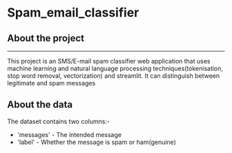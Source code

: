 # Spam_email_classifier
## About the project
---
This project is an SMS/E-mail spam classifier web application that uses machine learning and natural language processing techniques(tokenisation, stop word removal, vectorization) and streamlit. It can distinguish between legitimate and spam messages <br/>

## About the data
The dataset contains two columns:-
- 'messages' - The intended message
- 'label' - Whether the message is spam or ham(genuine) 

